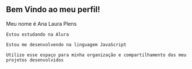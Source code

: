 ## Bem Vindo ao meu perfil!
Meu nome é Ana Laura Plens 
    
    Estou estudando na Alura
    
    Estou me desenvolvendo na linguagem JavaScript
    
    Utilizo esse espaço para minha organização e compartilhamento dos meu projetos desenvolvidos

    
<!--
**analauraplens/analauraplens** is a ✨ _special_ ✨ repository because its `README.md` (this file) appears on your GitHub profile.

Here are some ideas to get you started:

- 🔭 I’m currently working on ...
- 🌱 I’m currently learning ...
- 👯 I’m looking to collaborate on ...
- 🤔 I’m looking for help with ...
- 💬 Ask me about ...
- 📫 How to reach me: ...
- 😄 Pronouns: ...
- ⚡ Fun fact: ...
-->

